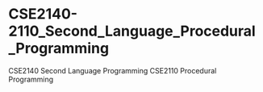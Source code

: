 # CSE2140-2110_Second_Language_Procedural_ProgrammingCSE2140 Second Language Programming CSE2110 Procedural Programming 